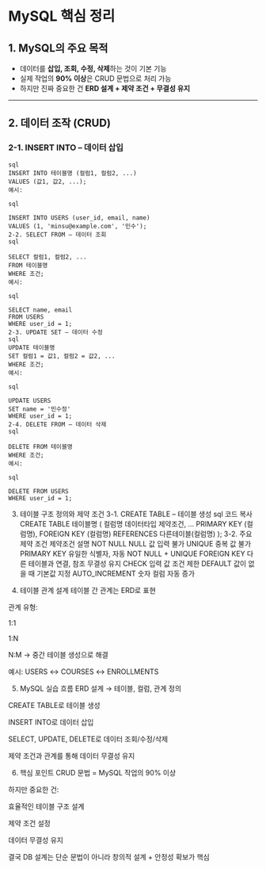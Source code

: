 
# MySQL 핵심 정리

## 1. MySQL의 주요 목적
- 데이터를 **삽입, 조회, 수정, 삭제**하는 것이 기본 기능
- 실제 작업의 **90% 이상**은 CRUD 문법으로 처리 가능
- 하지만 진짜 중요한 건 **ERD 설계 + 제약 조건 + 무결성 유지**

---

## 2. 데이터 조작 (CRUD)

### 2-1. INSERT INTO – 데이터 삽입
```
sql
INSERT INTO 테이블명 (컬럼1, 컬럼2, ...)
VALUES (값1, 값2, ...);
예시:

sql

INSERT INTO USERS (user_id, email, name)
VALUES (1, 'minsu@example.com', '민수');
2-2. SELECT FROM – 데이터 조회
sql

SELECT 컬럼1, 컬럼2, ...
FROM 테이블명
WHERE 조건;
예시:

sql

SELECT name, email
FROM USERS
WHERE user_id = 1;
2-3. UPDATE SET – 데이터 수정
sql
UPDATE 테이블명
SET 컬럼1 = 값1, 컬럼2 = 값2, ...
WHERE 조건;
예시:

sql

UPDATE USERS
SET name = '민수정'
WHERE user_id = 1;
2-4. DELETE FROM – 데이터 삭제
sql

DELETE FROM 테이블명
WHERE 조건;
예시:

sql

DELETE FROM USERS
WHERE user_id = 1;
```
3. 테이블 구조 정의와 제약 조건
3-1. CREATE TABLE – 테이블 생성
sql
코드 복사
CREATE TABLE 테이블명 (
    컬럼명 데이터타입 제약조건,
    ...
    PRIMARY KEY (컬럼명),
    FOREIGN KEY (컬럼명) REFERENCES 다른테이블(컬럼명)
);
3-2. 주요 제약 조건
제약조건	설명
NOT NULL	NULL 값 입력 불가
UNIQUE	중복 값 불가
PRIMARY KEY	유일한 식별자, 자동 NOT NULL + UNIQUE
FOREIGN KEY	다른 테이블과 연결, 참조 무결성 유지
CHECK	입력 값 조건 제한
DEFAULT	값이 없을 때 기본값 지정
AUTO_INCREMENT	숫자 컬럼 자동 증가

4. 테이블 관계 설계
테이블 간 관계는 ERD로 표현

관계 유형:

1:1

1:N

N:M → 중간 테이블 생성으로 해결

예시: USERS ↔ COURSES ↔ ENROLLMENTS

5. MySQL 실습 흐름
ERD 설계 → 테이블, 컬럼, 관계 정의

CREATE TABLE로 테이블 생성

INSERT INTO로 데이터 삽입

SELECT, UPDATE, DELETE로 데이터 조회/수정/삭제

제약 조건과 관계를 통해 데이터 무결성 유지

6. 핵심 포인트
CRUD 문법 = MySQL 작업의 90% 이상

하지만 중요한 건:

효율적인 테이블 구조 설계

제약 조건 설정

데이터 무결성 유지

결국 DB 설계는 단순 문법이 아니라 창의적 설계 + 안정성 확보가 핵심
